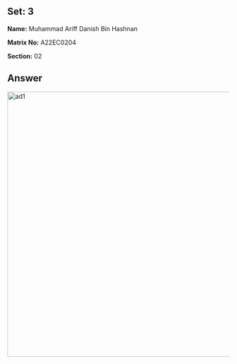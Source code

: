 ## Set: 3

**Name:** Muhammad Ariff Danish Bin Hashnan

**Matrix No:** A22EC0204

**Section:** 02

## Answer

<img src="https://i.ibb.co/2jXC6qY/ad1.png" alt="ad1" width="800" height="600">
